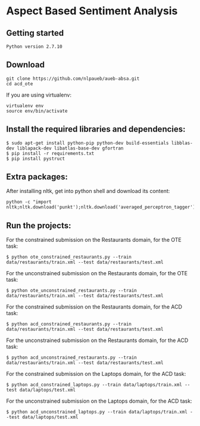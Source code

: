 # Aspect Based Sentiment Analysis

## Getting started

```
Python version 2.7.10
```

## Download

```
git clone https://github.com/nlpaueb/aueb-absa.git
cd acd_ote
```

If you are using virtualenv:

```
virtualenv env
source env/bin/activate
```

## Install the required libraries and dependencies:

```
$ sudo apt-get install python-pip python-dev build-essentials libblas-dev liblapack-dev libatlas-base-dev gfortran
$ pip install -r requirements.txt
$ pip install pystruct
```

## Extra packages:

After installing nltk, get into python shell and download its content:

```
python -c "import nltk;nltk.download('punkt');nltk.download('averaged_perceptron_tagger')"
```

## Run the projects:

For the constrained submission on the Restaurants domain, for the OTE task:

```
$ python ote_constrained_restaurants.py --train data/restaurants/train.xml --test data/restaurants/test.xml 
```

For the unconstrained submission on the Restaurants domain, for the OTE task:

```
$ python ote_unconstrained_restaurants.py --train data/restaurants/train.xml --test data/restaurants/test.xml 
```

For the constrained submission on the Restaurants domain, for the ACD task:

```
$ python acd_constrained_restaurants.py --train data/restaurants/train.xml --test data/restaurants/test.xml 
```

For the unconstrained submission on the Restaurants domain, for the ACD task:

```
$ python acd_unconstrained_restaurants.py --train data/restaurants/train.xml --test data/restaurants/test.xml 
```

For the constrained submission on the Laptops domain, for the ACD task:

```
$ python acd_constrained_laptops.py --train data/laptops/train.xml --test data/laptops/test.xml 
```

For the unconstrained submission on the Laptops domain, for the ACD task:

```
$ python acd_unconstrained_laptops.py --train data/laptops/train.xml --test data/laptops/test.xml 
```


